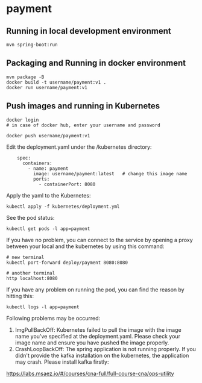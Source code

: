 # payment

## Running in local development environment

```
mvn spring-boot:run
```

## Packaging and Running in docker environment

```
mvn package -B
docker build -t username/payment:v1 .
docker run username/payment:v1
```

## Push images and running in Kubernetes

```
docker login 
# in case of docker hub, enter your username and password

docker push username/payment:v1
```

Edit the deployment.yaml under the /kubernetes directory:
```
    spec:
      containers:
        - name: payment
          image: username/payment:latest   # change this image name
          ports:
            - containerPort: 8080

```

Apply the yaml to the Kubernetes:
```
kubectl apply -f kubernetes/deployment.yml
```

See the pod status:
```
kubectl get pods -l app=payment
```

If you have no problem, you can connect to the service by opening a proxy between your local and the kubernetes by using this command:
```
# new terminal
kubectl port-forward deploy/payment 8080:8080

# another terminal
http localhost:8080
```

If you have any problem on running the pod, you can find the reason by hitting this:
```
kubectl logs -l app=payment
```

Following problems may be occurred:

1. ImgPullBackOff:  Kubernetes failed to pull the image with the image name you've specified at the deployment.yaml. Please check your image name and ensure you have pushed the image properly.
1. CrashLoopBackOff: The spring application is not running properly. If you didn't provide the kafka installation on the kubernetes, the application may crash. Please install kafka firstly:

https://labs.msaez.io/#/courses/cna-full/full-course-cna/ops-utility


